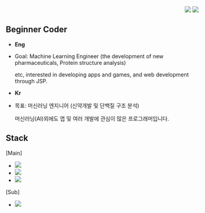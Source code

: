 <div align=right>
     <a href="https://hits.seeyoufarm.com"><img src="https://hits.seeyoufarm.com/api/count/incr/badge.svg?url=https%3A%2F%2Fgithub.com%2FDaeSeokSong&count_bg=%2379C83D&title_bg=%23555555&icon=&icon_color=%23E7E7E7&title=hits&edge_flat=false"/></a>
     <img src="https://img.shields.io/github/followers/DaeSeokSong?style=social">
</div>

## Beginner Coder
- <strong>Eng</strong>
- <p>Goal: Machine Learning Engineer (the development of new pharmaceuticals, Protein structure analysis)</p><p>etc, interested in developing apps and games, and web development through JSP.</p>

- <strong>Kr</strong>
- <p>목표: 머신러닝 엔지니어 (신약개발 및 단백질 구조 분석)</p><p>머신러닝(AI)외에도 앱 및 여러 개발에 관심이 많은 프로그래머입니다.</p>

## Stack
[Main]
- <img src="http://img.shields.io/badge/-Python-3572A5?style=flat">
- <img src="http://img.shields.io/badge/-Java-b07219?style=flat">
- <img src="http://img.shields.io/badge/-C/C++-f5a9bc?style=flat">

[Sub]
- <img src="http://img.shields.io/badge/-Flutter-7fffd4?style=flat">
